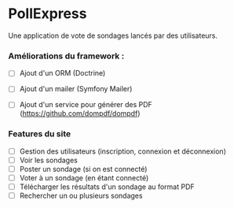 # PollExpress

Une application de vote de sondages lancés par des utilisateurs.

### Améliorations du framework :
- [ ] Ajout d'un ORM (Doctrine)
- [ ] Ajout d'un mailer (Symfony Mailer)
- [ ] Ajout d'un service pour générer des PDF (https://github.com/dompdf/dompdf)


### Features du site
- [ ] Gestion des utilisateurs (inscription, connexion et déconnexion)
- [ ] Voir les sondages
- [ ] Poster un sondage (si on est connecté)
- [ ] Voter à un sondage (en étant connecté)
- [ ] Télécharger les résultats d'un sondage au format PDF
- [ ] Rechercher un ou plusieurs sondages
